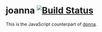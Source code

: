 # joanna [![Build Status](https://travis-ci.org/maxbrunsfeld/joanna.svg?branch=master)](https://travis-ci.org/maxbrunsfeld/joanna)

This is the JavaScript counterpart of [donna](https://github.com/atom/donna).
